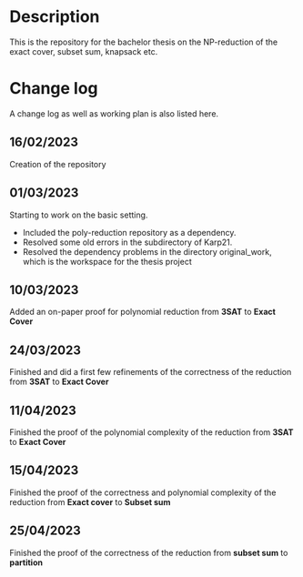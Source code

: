 # Description
This is the repository for the bachelor thesis on the NP-reduction of the exact cover, subset sum, knapsack etc.

# Change log
A change log as well as working plan is also listed here.

##  16/02/2023
Creation of the repository

## 01/03/2023
Starting to work on the basic setting. 
  - Included the poly-reduction repository as a dependency. 
  - Resolved some old errors in the subdirectory of Karp21. 
  - Resolved the dependency problems in the directory original_work, which is the
  workspace for the thesis project

## 10/03/2023
Added an on-paper proof for polynomial reduction from **3SAT** to **Exact Cover**

## 24/03/2023
Finished and did a first few refinements of the correctness of the reduction from **3SAT**  to **Exact Cover**

## 11/04/2023
Finished the proof of the polynomial complexity of the reduction from **3SAT** to **Exact Cover**

## 15/04/2023
Finished the proof of the correctness and polynomial complexity of the reduction from **Exact cover** to **Subset sum**

## 25/04/2023
Finished the proof of the correctness of the reduction from **subset sum** to **partition**
